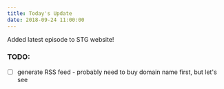 ```yaml
---
title: Today's Update
date: 2018-09-24 11:00:00
---
```


Added latest episode to STG website!

### TODO:
- [ ] generate RSS feed - probably need to buy domain name first, but let's see
